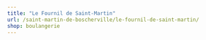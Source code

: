 ```yaml
---
title: "Le Fournil de Saint-Martin"
url: /saint-martin-de-boscherville/le-fournil-de-saint-martin/
shop: boulangerie
---
```


